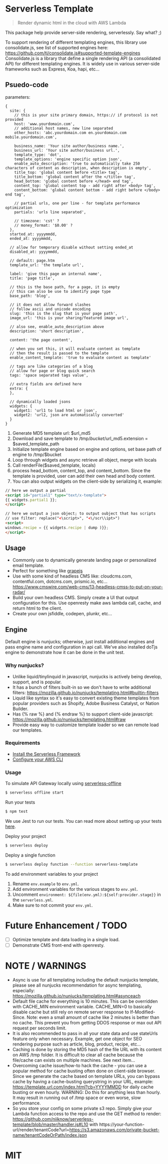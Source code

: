 # Serverless Template
> Render dynamic html in the cloud with AWS Lambda

This package help provide server-side rendering, serverlessly.  Say what? ;)

To support rendering of different templating engines, this library use consolidate.js, see list of supported engines here: https://github.com/tj/consolidate.js#supported-template-engines Consolidate.js is a library that define a single rendering API (a consolidated API) for different templating engines.  It is widely use in various server-side frameworks such as Express, Koa, hapi, etc...

## Psuedo-code
parameters:
```
{
  site: {
    // this is your site primary domain, https:// if protocol is not provided
    host: 'www.yourdomain.com',
    // additional host names, new line separated
    other_hosts: 'abc.yourdomain.com en.yourdomain.com mobile.yourdomain.com',

    business_name: 'Your site author/business name.',
    business_url: 'Your site author/business url.',
    template_type: 'dot',
    template_options: 'engine specific option json',
    enable_auto_description: 'true to automatically take 250 characters of content as description, when description is empty',
    title_top: 'global content before <title> tag',
    title_bottom: 'global content after the </title> tag',
    head_bottom: 'global content before </head> end tag',
    content_top: 'global content top - add right after <body> tag',
    content_bottom: 'global content bottom - add right before </body> end tag',

    // partial urls, one per line - for template performance optimization
    partials: 'urls line separated',

    // timezone: 'cst' ?
    // money_format: '$0.00' ?
  },
  started_at: yyyymmdd,
  ended_at: yyyymmdd,

  // allow for temporary disable without setting ended_at
  disabled_at: yyyymmdd,

  // default: page.htm
  template_url: 'the template url',

  label: 'give this page an internal name',
  title: 'page title',
 
  // this is the base path, for a page, it is empty
  // this can also be use to identify page type
  base_path: 'blog',

  // it does not allow forward slashes
  // follow ascii and unicode encoding
  slug: 'this is the slug that is your page path',
  image_url: 'this is your sharing/featured image url',

  // also see, enable_auto_description above
  description: 'short description',

  content: 'the page content',

  // when you set this, it will evaluate content as template 
  // then the result is passed to the template
  enable_content_template: 'true to evaluate content as template'

  // tags are like categories of a blog
  // allow for page or blog quick search
  tags: 'space separated tags value',

  // extra fields are defined here
  extra: {
  },

  // dynamically loaded jsons
  widgets: {
    widget1: 'url1 to load html or json',
    widget2: 'url2, json are automatically converted'
  }
}
```

1. Generate MD5 template url: $url_md5
2. Download and save template to /tmp/$bucket/$url_md5.extension = $saved_template_path
3. Initialize template engine based on engine and options, set base path of engine to /tmp/$bucket
4. Loop through widgets and async retrieve all object, merge with locals
5. Call renderFile($saved_template, locals)
6. process head_bottom, content_top, and content_bottom.  Since the template is provided, user can add their own head and body content.
7. You can also output widgets on the client-side by serializing it, example:
```html
// here we output a partial
<script id="partial1" type="text/x-template">
{{ widgets.partial1 }};
</script>

// here we output a json object; to output oubject that has scripts
// use filter: replace("<\script>", "<\/scr\\ipt>")
<script>
windows.recipe = {{ widgets.recipe | dump )}};
</script>
```

## Usage
* Commonly use to dynamically generate landing page or personalized email template.
* Perfect for something like [grapejs](https://github.com/artf/grapesjs)
* Use with some kind of headless CMS like: cloudcms.com, contentful.com, dotcms.com, prismic.io, etc... https://www.cmswire.com/web-cms/13-headless-cmss-to-put-on-your-radar/
* Build your own headless CMS.  Simply create a UI that output configuration for this.  Use openresty make aws lambda call, cache, and return html to the client.
* Create your own jsfiddle, codepen, plunkr, etc...

## Engine
Default engine is nunjucks; otherwise, just install additional engines and pass engine name and configuration in api call.  We've also installed doTjs engine to demonstrate how it can be done in the unit test.

### Why nunjucks?
* Unlike liquid/tinylinquid in javascript, nunjucks is actively being develop, support, and is popular.
* It has a bunch of filters built-in so we don't have to write additional filters: https://mozilla.github.io/nunjucks/templating.html#builtin-filters
* Liquid like syntax so it's easy to convert existing theme templates from popular providers such as Shopify, Adobe Business Catalyst, or Nation Builder.
* Has {% raw %} and {% endraw %} to support client-side javascript: https://mozilla.github.io/nunjucks/templating.html#raw
* Provide easy way to customize template loader so we can remote load our templates.

### Requirements

- [Install the Serverless Framework](https://serverless.com/framework/docs/providers/aws/guide/installation/)
- [Configure your AWS CLI](https://serverless.com/framework/docs/providers/aws/guide/credentials/)

### Usage

To simulate API Gateway locally using [serverless-offline](https://github.com/dherault/serverless-offline)

``` bash
$ serverless offline start
```

Run your tests

``` bash
$ npm test
```

We use Jest to run our tests. You can read more about setting up your tests [here](https://facebook.github.io/jest/docs/en/getting-started.html#content).

Deploy your project

``` bash
$ serverless deploy
```

Deploy a single function

``` bash
$ serverless deploy function --function serverless-template
```

To add environment variables to your project

1. Rename `env.example` to `env.yml`.
2. Add environment variables for the various stages to `env.yml`.
3. Uncomment `environment: ${file(env.yml):${self:provider.stage}}` in the `serverless.yml`.
4. Make sure to not commit your `env.yml`.

# Future Enhancement / TODO
- [ ] Optimize template and data loading in a single load.
- [ ] Demonstrate CMS front-end with openresty.

# NOTE / WARNINGS
* Async is use for all templating including the default nunjucks template, please see all nunjucks recommendation for async templating, especially: https://mozilla.github.io/nunjucks/templating.html#asynceach
* Default file cache for everything is 10 minutes.  This can be overridden with CACHE_MIN environment variable.  CACHE_MIN=0 to basically disable cache but still rely on remote server response to If-Modified-Since.  Note: even a small amount of cache like 2 minutes is better than no cache.  This prevent you from getting DDOS response or max out API request per seconds limit.
* It is also recommended to pass in all your state data and use stateUrls feature only when necessary.  Example, get one object for SEO rendering purpose such as article, blog, product, recipe, etc...
* Caching is done by storing the MD5 hash of the file URL with its content on AWS /tmp folder.  It is difficult to clear all cache because the file/cache can exists on multiple machines.  See next item...
* Overcoming cache issue/how-to hack the cache - you can use a popular method for cache busting often done on client-side browser.  Since we generate the cache based on template URLs, you can bypass cache by having a cache-busting querystring in your URL, example: https://template.url.com/index.html?cb=YYYYMMDD for daily cache busting or even hourly.  WARNING: Do this for anything less than hourly.  It may result in running out of /tmp space or even worse, slow performance.
* So you store your config on some private s3 repo.  Simply give your Lambda function access to the repo and use the GET method to render: https://github.com/niiknow/serverless-template/blob/master/handler.js#L10 with https://your-function-url/render/tenantCode?url=https://s3.amazonaws.com/private-bucket-name/tenantCodeOrPath/index.json


# MIT
